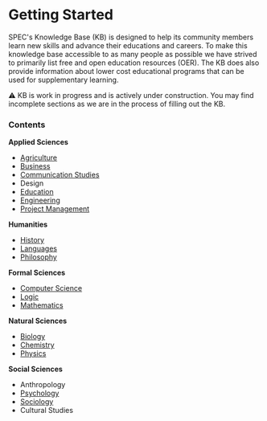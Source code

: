 # Getting Started

SPEC's Knowledge Base (KB) is designed to help its community members learn new skills and advance their educations and careers. To make this knowledge base accessible to as many people as possible we have strived to primarily list free and open education resources (OER). The KB does also provide information about lower cost educational programs that can be used for supplementary learning.

⚠️ KB is work in progress and is actively under construction. You may find incomplete sections as we are in the process of filling out the KB.

### Contents

**Applied Sciences**

* [Agriculture](applied-science/sustainable-agriculture/)
* [Business](applied-science/business.md)
* [Communication Studies](applied-science/communication-studies.md)
* Design
* [Education](applied-science/education/)
* [Engineering](applied-science/engineering/)
* [Project Management](applied-science/project-management.md)

**Humanities**

* [History](../about-us/history.md)
* [Languages](humanities/languages.md)
* [Philosophy](humanities/philosophy/)

**Formal Sciences**

* [Computer Science](formal-science/computer-science.md)
* [Logic](formal-science/logic.md)
* [Mathematics](formal-science/mathematics.md)

**Natural Sciences**

* [Biology](natural-science/biology/)
* [Chemistry](natural-science/chemistry.md)
* [Physics](natural-science/physics.md)

**Social Sciences**

* Anthropology
* [Psychology](diversity-equity-and-inclusion/psychology/)
* [Sociology](diversity-equity-and-inclusion/sociology.md)
* Cultural Studies


